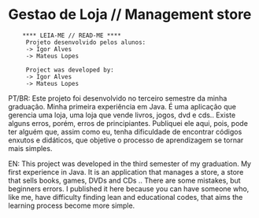 # Gestao de Loja // Management store
~~~~~~~~~~~~~~~~~~~~~~~~~~~~~~~~~~~~~~~~~~~~~~~~~~~~~~~~~
    **** LEIA-ME // READ-ME ****
     Projeto desenvolvido pelos alunos:
     -> Igor Alves
     -> Mateus Lopes
     
     Project was developed by:
     -> Igor Alves
     -> Mateus Lopes
~~~~~~~~~~~~~~~~~~~~~~~~~~~~~~~~~~~~~~~~~~~~~~~~~~~~~~~~~
PT/BR:
Este projeto foi desenvolvido no terceiro semestre da minha graduação. Minha primeira experiência em Java. É uma aplicação que gerencia uma loja, uma loja que vende livros, jogos, dvd e cds.. Existe alguns erros, porém, erros de principiantes. Publiquei ele aqui, pois, pode ter alguém que, assim como eu, tenha dificuldade de encontrar códigos enxutos e didáticos, que objetive o processo de aprendizagem se tornar mais simples.

EN: 
This project was developed in the third semester of my graduation. My first experience in Java. It is an application that manages a store, a store that sells books, games, DVDs and CDs .. There are some mistakes, but beginners errors. I published it here because you can have someone who, like me, have difficulty finding lean and educational codes, that aims the learning process become more simple.
